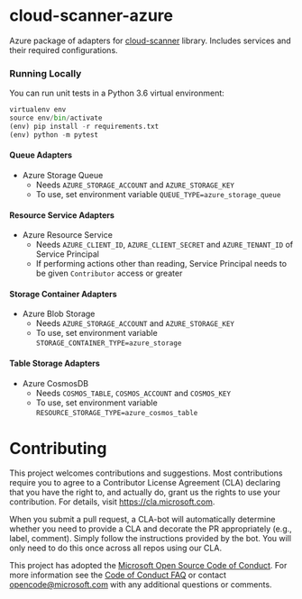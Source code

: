 # cloud-scanner-azure

Azure package of adapters for [cloud-scanner](https://github.com/Microsoft/cloud-scanner) library. Includes services and their required configurations.

### Running Locally

You can run unit tests in a Python 3.6 virtual environment:

```python
virtualenv env
source env/bin/activate
(env) pip install -r requirements.txt
(env) python -m pytest
```

#### Queue Adapters
- Azure Storage Queue
    - Needs `AZURE_STORAGE_ACCOUNT` and `AZURE_STORAGE_KEY`
    - To use, set environment variable `QUEUE_TYPE=azure_storage_queue`

#### Resource Service Adapters
- Azure Resource Service
    - Needs `AZURE_CLIENT_ID`, `AZURE_CLIENT_SECRET` and `AZURE_TENANT_ID` of Service Principal
    - If performing actions other than reading, Service Principal needs to be given `Contributor` access or greater

#### Storage Container Adapters
- Azure Blob Storage
    - Needs `AZURE_STORAGE_ACCOUNT` and `AZURE_STORAGE_KEY`
    - To use, set environment variable `STORAGE_CONTAINER_TYPE=azure_storage`

#### Table Storage Adapters
- Azure CosmosDB
    - Needs `COSMOS_TABLE`, `COSMOS_ACCOUNT` and `COSMOS_KEY`
    - To use, set environment variable `RESOURCE_STORAGE_TYPE=azure_cosmos_table`

# Contributing

This project welcomes contributions and suggestions.  Most contributions require you to agree to a
Contributor License Agreement (CLA) declaring that you have the right to, and actually do, grant us
the rights to use your contribution. For details, visit https://cla.microsoft.com.

When you submit a pull request, a CLA-bot will automatically determine whether you need to provide
a CLA and decorate the PR appropriately (e.g., label, comment). Simply follow the instructions
provided by the bot. You will only need to do this once across all repos using our CLA.

This project has adopted the [Microsoft Open Source Code of Conduct](https://opensource.microsoft.com/codeofconduct/).
For more information see the [Code of Conduct FAQ](https://opensource.microsoft.com/codeofconduct/faq/) or
contact [opencode@microsoft.com](mailto:opencode@microsoft.com) with any additional questions or comments.
